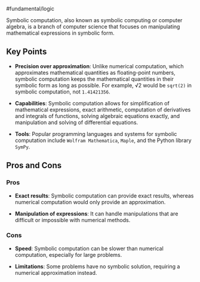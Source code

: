 #fundamental/logic

Symbolic computation, also known as symbolic computing or computer algebra, is a branch of computer science that focuses on manipulating mathematical expressions in symbolic form.

## Key Points

- **Precision over approximation**: Unlike numerical computation, which approximates mathematical quantities as floating-point numbers, symbolic computation keeps the mathematical quantities in their symbolic form as long as possible. For example, √2 would be `sqrt(2)` in symbolic computation, not `1.41421356`.

- **Capabilities**: Symbolic computation allows for simplification of mathematical expressions, exact arithmetic, computation of derivatives and integrals of functions, solving algebraic equations exactly, and manipulation and solving of differential equations.

- **Tools**: Popular programming languages and systems for symbolic computation include `Wolfram Mathematica`, `Maple`, and the Python library `SymPy`.

## Pros and Cons

### Pros

- **Exact results**: Symbolic computation can provide exact results, whereas numerical computation would only provide an approximation.

- **Manipulation of expressions**: It can handle manipulations that are difficult or impossible with numerical methods.

### Cons

- **Speed**: Symbolic computation can be slower than numerical computation, especially for large problems.

- **Limitations**: Some problems have no symbolic solution, requiring a numerical approximation instead.
